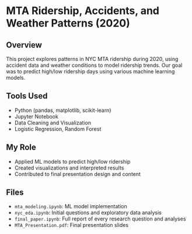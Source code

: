 # MTA Ridership, Accidents, and Weather Patterns (2020)

## Overview
This project explores patterns in NYC MTA ridership during 2020, using accident data and weather conditions to model ridership trends. Our goal was to predict high/low ridership days using various machine learning models.

## Tools Used
- Python (pandas, matplotlib, scikit-learn)
- Jupyter Notebook
- Data Cleaning and Visualization
- Logistic Regression, Random Forest

## My Role
- Applied ML models to predict high/low ridership
- Created visualizations and interpreted results
- Contributed to final presentation design and content

## Files
- `mta_modeling.ipynb`: ML model implementation
- `nyc_eda.ipynb`: Initial questions and exploratory data analysis
- `final_paper.ipynb`: Full report of every research question and analyses
- `MTA_Presentation.pdf`: Final presentation slides
